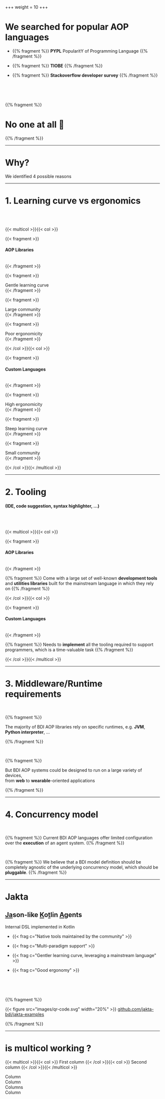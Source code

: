 +++
weight = 10
+++

# We searched for popular AOP languages

* {{% fragment %}}
**PYPL** PopularitY of Programming Language [<i class="fa-solid fa-arrow-up-right-from-square fa-xs"></i>](https://pypl.github.io/PYPL.html)
{{% /fragment %}}

* {{% fragment %}}
**TIOBE** [<i class="fa-solid fa-arrow-up-right-from-square fa-xs"></i>](https://www.tiobe.com/tiobe-index/)
{{% /fragment %}}

* {{% fragment %}}
**Stackoverflow developer survey** [<i class="fa-solid fa-arrow-up-right-from-square fa-xs"></i>](https://survey.stackoverflow.co/2023/#most-popular-technologies-language-prof)
{{% /fragment %}}

<br>
<br>
<br>


{{% fragment %}}

# No one at all &#129335; 

{{% /fragment %}}

---

# Why?

We identified 4 possible reasons

---

# 1. Learning curve vs ergonomics
<br>
<br>

{{< multicol >}}{{< col >}}

{{< fragment >}}
<h4> AOP Libraries </h4>
<br>
{{< /fragment >}}

{{< fragment >}}
<div>
<i class="fa-solid fa-check" style="color: green;"></i>
Gentle learning curve
</div>
{{< /fragment >}}

{{< fragment >}}
<div>
<i class="fa-solid fa-check" style="color: green;"></i>
Large community
</div>
{{< /fragment >}}

{{< fragment >}}
<div>
<i class="fa-solid fa-xmark" style="color: red;"></i>
Poor ergonomicity
</div>
{{< /fragment >}}

{{< /col >}}{{< col >}}

{{< fragment >}}
<h4> Custom Languages </h4>
<br>
{{< /fragment >}}

{{< fragment >}}
<div>
<i class="fa-solid fa-check" style="color: green;"></i>
High ergonomicity
</div>
{{< /fragment >}}

{{< fragment >}}
<div>
<i class="fa-solid fa-xmark" style="color: red;"></i>
Steep learning curve
</div>
{{< /fragment >}}

{{< fragment >}}
<div>
<i class="fa-solid fa-xmark" style="color: red;"></i>
Small community
</div>
{{< /fragment >}}

{{< /col >}}{{< /multicol >}}

<!-- {{% fragment %}}
**AOP libraries** provide low ergonomics:
<br>
non-experienced users find difficulties to describe AOP entities
{{% /fragment %}}

{{% fragment %}}
vs
{{% /fragment %}}

{{% fragment %}}
**Custom Languages** have a steeper learning curve,
<br>
due to the custom syntax
{{% /fragment %}} -->

---

# 2. Tooling
#### (IDE, code suggestion, syntax highlighter, ...)
<br>
<br>

{{< multicol >}}{{< col >}}

{{< fragment >}}
<h4> AOP Libraries </h4>
<br>
{{< /fragment >}}

{{% fragment %}}
Come with a large set of well-known **development tools** and **utilities libraries** built for the mainstream language in which they rely on
{{% /fragment %}}

{{< /col >}}{{< col >}}

{{< fragment >}}
<h4> Custom Languages </h4>
<br>
{{< /fragment >}}

{{% fragment %}}
Needs to **implement** all the tooling required to support programmers, which is a time-valuable task
{{% /fragment %}}

{{< /col >}}{{< /multicol >}}

---

# 3. Middleware/Runtime requirements
<br>

{{% fragment %}}

The majority of BDI AOP libraries rely on specific runtimes, e.g. **JVM**, **Python interpreter**, ...

{{% /fragment %}}

<br> 

{{% fragment %}}

But BDI AOP systems could be designed to run on a large variety of devices, 
<br>
from **web** to **wearable**-oriented applications 

{{% /fragment %}}

---

# 4. Concurrency model
<br>

{{% fragment %}}
Current BDI AOP languages offer limited configuration over the **execution** of an agent system.
{{% /fragment %}}

<br>

{{% fragment %}}
We believe that a BDI model definition should be completely agnostic of the underlying concurrency model, which should be **pluggable**.
{{% /fragment %}}

---

# Jakta
## <u>Ja</u>son-like <u>K</u>o<u>t</u>lin <u>A</u>gents

Internal DSL implemented in Kotlin

* {{< frag c="Native tools maintained by the community" >}}

* {{< frag c="Multi-paradigm support" >}}

* {{< frag c="Gentler learning curve, leveraging a mainstream language" >}}

* {{< frag c="Good ergonomy" >}}

<br>
<br>
<br>

{{% fragment %}}

{{< figure src="images/qr-code.svg" width="20%" >}}
[github.com/jakta-bdi/jakta-examples](https://github.com/jakta-bdi/jakta-examples)

{{% /fragment %}}

---

# is multicol working ?

{{< multicol >}}{{< col >}}
First column
{{< /col >}}{{< col >}}
Second column
{{< /col >}}{{< /multicol >}}

<div class="container">
  <div class="row">
    <div class="col">
      Column
    </div>
    <div class="col">
      Column
    </div>
    <div class="col">
      Columns
    </div>
        <div class="col">
      Column
    </div>
  </div>
</div>